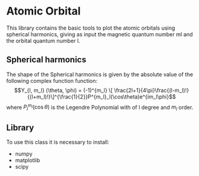 # Atomic Orbital
This library contains the basic tools to plot the atomic orbitals using spherical harmonics, giving as input the magnetic quantum number ml and the orbital quantum number l.

## Spherical harmonics
The shape of the Spherical harmonics is given by the absolute value of the following complex function function:
$$Y_{l, m_l} (\theta, \phi) = (-1)^{m_l} \[ \frac{2l+1}{4\pi}\frac{(l-m_l)!}{(l+m_l)!}\]^{\frac{1}{2}}P^{m_l}_l(\cos\theta)e^{im_l\phi}$$
where $P^{m_l}_l(\cos\theta)$ is the Legendre Polynomial with of l degree and $m_l$ order.

## Library
To use this class it is necessary to install:
- numpy
- matplotlib
- scipy
